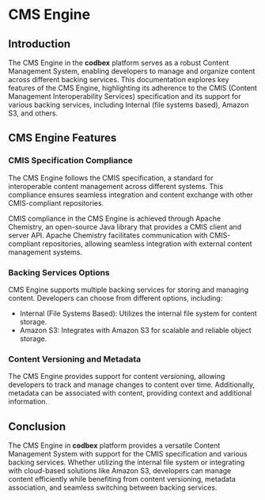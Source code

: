 # CMS Engine

## Introduction

The CMS Engine in the __codbex__ platform serves as a robust Content Management System, enabling developers to manage and organize content across different backing services. This documentation explores key features of the CMS Engine, highlighting its adherence to the CMIS (Content Management Interoperability Services) specification and its support for various backing services, including Internal (file systems based), Amazon S3, and others.

## CMS Engine Features

### CMIS Specification Compliance

The CMS Engine follows the CMIS specification, a standard for interoperable content management across different systems. This compliance ensures seamless integration and content exchange with other CMIS-compliant repositories.

CMIS compliance in the CMS Engine is achieved through Apache Chemistry, an open-source Java library that provides a CMIS client and server API. Apache Chemistry facilitates communication with CMIS-compliant repositories, allowing seamless integration with external content management systems.

### Backing Services Options

CMS Engine supports multiple backing services for storing and managing content. Developers can choose from different options, including:

* Internal (File Systems Based): Utilizes the internal file system for content storage.
* Amazon S3: Integrates with Amazon S3 for scalable and reliable object storage.

### Content Versioning and Metadata

The CMS Engine provides support for content versioning, allowing developers to track and manage changes to content over time. Additionally, metadata can be associated with content, providing context and additional information.

## Conclusion

The CMS Engine in __codbex__ platform provides a versatile Content Management System with support for the CMIS specification and various backing services. Whether utilizing the internal file system or integrating with cloud-based solutions like Amazon S3, developers can manage content efficiently while benefiting from content versioning, metadata association, and seamless switching between backing services.

